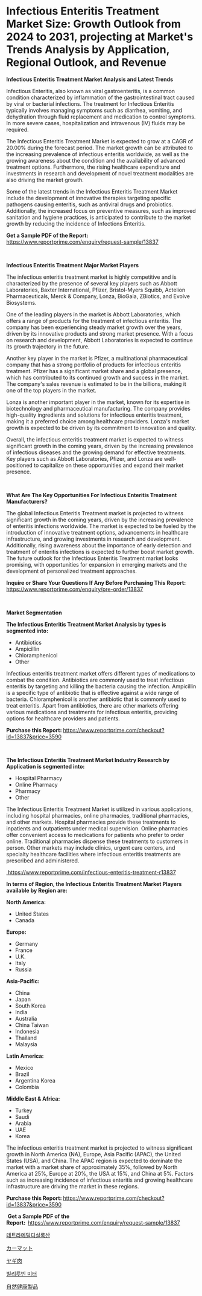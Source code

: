 <p><h1>Infectious Enteritis Treatment Market Size: Growth Outlook from 2024 to 2031, projecting at Market's Trends Analysis by Application, Regional Outlook, and Revenue</h1></p><p><strong>Infectious Enteritis Treatment Market Analysis and Latest Trends</strong></p>
<p><p>Infectious Enteritis, also known as viral gastroenteritis, is a common condition characterized by inflammation of the gastrointestinal tract caused by viral or bacterial infections. The treatment for Infectious Enteritis typically involves managing symptoms such as diarrhea, vomiting, and dehydration through fluid replacement and medication to control symptoms. In more severe cases, hospitalization and intravenous (IV) fluids may be required.</p><p>The Infectious Enteritis Treatment Market is expected to grow at a CAGR of 20.00% during the forecast period. The market growth can be attributed to the increasing prevalence of infectious enteritis worldwide, as well as the growing awareness about the condition and the availability of advanced treatment options. Furthermore, the rising healthcare expenditure and investments in research and development of novel treatment modalities are also driving the market growth.</p><p>Some of the latest trends in the Infectious Enteritis Treatment Market include the development of innovative therapies targeting specific pathogens causing enteritis, such as antiviral drugs and probiotics. Additionally, the increased focus on preventive measures, such as improved sanitation and hygiene practices, is anticipated to contribute to the market growth by reducing the incidence of Infections Enteritis.</p></p>
<p><strong>Get a Sample PDF of the Report:&nbsp;</strong> <a href="https://www.reportprime.com/enquiry/request-sample/13837">https://www.reportprime.com/enquiry/request-sample/13837</a></p>
<p>&nbsp;</p>
<p><strong>Infectious Enteritis Treatment Major Market Players</strong></p>
<p><p>The infectious enteritis treatment market is highly competitive and is characterized by the presence of several key players such as Abbott Laboratories, Baxter International, Pfizer, Bristol-Myers Squibb, Actelion Pharmaceuticals, Merck & Company, Lonza, BioGaia, ZBiotics, and Evolve Biosystems.</p><p>One of the leading players in the market is Abbott Laboratories, which offers a range of products for the treatment of infectious enteritis. The company has been experiencing steady market growth over the years, driven by its innovative products and strong market presence. With a focus on research and development, Abbott Laboratories is expected to continue its growth trajectory in the future.</p><p>Another key player in the market is Pfizer, a multinational pharmaceutical company that has a strong portfolio of products for infectious enteritis treatment. Pfizer has a significant market share and a global presence, which has contributed to its continued growth and success in the market. The company's sales revenue is estimated to be in the billions, making it one of the top players in the market.</p><p>Lonza is another important player in the market, known for its expertise in biotechnology and pharmaceutical manufacturing. The company provides high-quality ingredients and solutions for infectious enteritis treatment, making it a preferred choice among healthcare providers. Lonza's market growth is expected to be driven by its commitment to innovation and quality.</p><p>Overall, the infectious enteritis treatment market is expected to witness significant growth in the coming years, driven by the increasing prevalence of infectious diseases and the growing demand for effective treatments. Key players such as Abbott Laboratories, Pfizer, and Lonza are well-positioned to capitalize on these opportunities and expand their market presence.</p></p>
<p>&nbsp;</p>
<p><strong>What Are The Key Opportunities For Infectious Enteritis Treatment Manufacturers?</strong></p>
<p><p>The global Infectious Enteritis Treatment market is projected to witness significant growth in the coming years, driven by the increasing prevalence of enteritis infections worldwide. The market is expected to be fueled by the introduction of innovative treatment options, advancements in healthcare infrastructure, and growing investments in research and development. Additionally, rising awareness about the importance of early detection and treatment of enteritis infections is expected to further boost market growth. The future outlook for the Infectious Enteritis Treatment market looks promising, with opportunities for expansion in emerging markets and the development of personalized treatment approaches.</p></p>
<p><strong>Inquire or Share Your Questions If Any Before Purchasing This Report:</strong> <a href="https://www.reportprime.com/enquiry/pre-order/13837">https://www.reportprime.com/enquiry/pre-order/13837</a></p>
<p>&nbsp;</p>
<p><strong>Market Segmentation</strong></p>
<p><strong>The Infectious Enteritis Treatment Market Analysis by types is segmented into:</strong></p>
<p><ul><li>Antibiotics</li><li>Ampicillin</li><li>Chloramphenicol</li><li>Other</li></ul></p>
<p><p>Infectious enteritis treatment market offers different types of medications to combat the condition. Antibiotics are commonly used to treat infectious enteritis by targeting and killing the bacteria causing the infection. Ampicillin is a specific type of antibiotic that is effective against a wide range of bacteria. Chloramphenicol is another antibiotic that is commonly used to treat enteritis. Apart from antibiotics, there are other markets offering various medications and treatments for infectious enteritis, providing options for healthcare providers and patients.</p></p>
<p><strong>Purchase this Report:&nbsp;</strong><a href="https://www.reportprime.com/checkout?id=13837&price=3590">https://www.reportprime.com/checkout?id=13837&price=3590</a></p>
<p>&nbsp;</p>
<p><strong>The Infectious Enteritis Treatment Market Industry Research by Application is segmented into:</strong></p>
<p><ul><li>Hospital Pharmacy</li><li>Online Pharmacy</li><li>Pharmacy</li><li>Other</li></ul></p>
<p><p>The Infectious Enteritis Treatment Market is utilized in various applications, including hospital pharmacies, online pharmacies, traditional pharmacies, and other markets. Hospital pharmacies provide these treatments to inpatients and outpatients under medical supervision. Online pharmacies offer convenient access to medications for patients who prefer to order online. Traditional pharmacies dispense these treatments to customers in person. Other markets may include clinics, urgent care centers, and specialty healthcare facilities where infectious enteritis treatments are prescribed and administered.</p></p>
<p><a href="https://www.reportprime.com/infectious-enteritis-treatment-r13837">&nbsp;https://www.reportprime.com/infectious-enteritis-treatment-r13837</a></p>
<p><strong>In terms of Region, the Infectious Enteritis Treatment Market Players available by Region are:</strong></p>
<p>
    <p> <strong> North America: </strong>
        <ul>
            <li>United States</li>
            <li>Canada</li>
        </ul>
        </p> 
    <p> <strong> Europe: </strong>
        <ul>
            <li>Germany</li>
            <li>France</li>
            <li>U.K.</li>
            <li>Italy</li>
            <li>Russia</li>
        </ul>
        </p> 
    <p> <strong> Asia-Pacific: </strong>
        <ul>
            <li>China</li>
            <li>Japan</li>
            <li>South Korea</li>
            <li>India</li>
            <li>Australia</li>
            <li>China Taiwan</li>
            <li>Indonesia</li>
            <li>Thailand</li>
            <li>Malaysia</li>
        </ul>
        </p> 
    <p> <strong> Latin America: </strong>
        <ul>
            <li>Mexico</li>
            <li>Brazil</li>
            <li>Argentina Korea</li>
            <li>Colombia</li>
        </ul>
        </p> 
    <p> <strong> Middle East & Africa: </strong>
        <ul>
            <li>Turkey</li>
            <li>Saudi</li>
            <li>Arabia</li>
            <li>UAE</li>
            <li>Korea</li>
        </ul>
    </p>
    </p>
<p><p>The infectious enteritis treatment market is projected to witness significant growth in North America (NA), Europe, Asia Pacific (APAC), the United States (USA), and China. The APAC region is expected to dominate the market with a market share of approximately 35%, followed by North America at 25%, Europe at 20%, the USA at 15%, and China at 5%. Factors such as increasing incidence of infectious enteritis and growing healthcare infrastructure are driving the market in these regions.</p></p>
<p><strong>Purchase this Report: </strong><a href="https://www.reportprime.com/checkout?id=13837&price=3590">https://www.reportprime.com/checkout?id=13837&price=3590</a></p>
<p>&nbsp;<strong>Get a Sample PDF of the Report:&nbsp;&nbsp;</strong><a href="https://www.reportprime.com/enquiry/request-sample/13837">https://www.reportprime.com/enquiry/request-sample/13837</a></p>
<p><strong></strong></p>
<p><p><a href="https://github.com/RichardLueilwitz787/Market-Research-Report-List-1/blob/main/748971622850.md">테트라메틸디실록산</a></p><p><a href="https://github.com/JacksonWiza1924/Market-Research-Report-List-1/blob/main/998703224802.md">カーマット</a></p><p><a href="https://medium.com/@rylanaufman56456/%E3%83%A4%E3%82%AE%E3%81%AE%E8%82%89%E5%B8%82%E5%A0%B4%E3%81%AE%E6%8C%87%E6%A8%99%E3%81%AE%E8%A7%A3%E8%AA%AD-%E5%B8%82%E5%A0%B4%E3%82%B7%E3%82%A7%E3%82%A2-%E3%83%88%E3%83%AC%E3%83%B3%E3%83%89-%E6%88%90%E9%95%B7%E3%83%91%E3%82%BF%E3%83%BC%E3%83%B3-957893c2e4c4">ヤギ肉</a></p><p><a href="https://medium.com/@ieremiapadurariu20221/%EB%B9%8C%EB%A6%AC%EB%A3%A8%EB%B9%88-%EB%AF%B8%ED%84%B0-%EC%8B%9C%EC%9E%A5-%EC%A0%84%EB%A7%9D-%EC%82%B0%EC%97%85-%EA%B0%9C%EC%9A%94-%EB%B0%8F-%EC%98%88%EC%B8%A1-2024%EB%85%84%EB%B6%80%ED%84%B0-2031%EB%85%84%EA%B9%8C%EC%A7%80-5bf599a4c1f9">빌리루빈 미터</a></p><p><a href="https://medium.com/@coraltrout1923/%E8%87%AA%E7%84%B6%E5%81%A5%E5%BA%B7%E8%A3%BD%E5%93%81%E5%B8%82%E5%A0%B4-2031%E5%B9%B4%E3%81%BE%E3%81%A7%E3%81%AE%E6%88%90%E5%8A%9F%E3%81%99%E3%82%8B%E3%83%93%E3%82%B8%E3%83%8D%E3%82%B9%E6%88%A6%E7%95%A5%E3%81%AE%E9%8D%B5-51a552039273">自然健康製品</a></p></p>